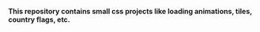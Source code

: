 <strong>This repository contains small css projects like loading animations, tiles, country flags, etc.</strong>
